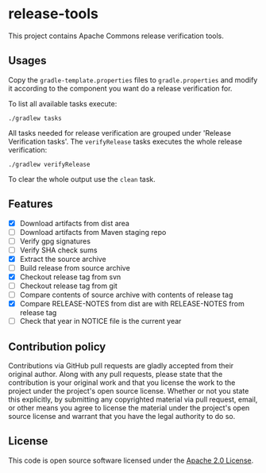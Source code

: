 # release-tools

This project contains Apache Commons release verification tools.

## Usages

Copy the `gradle-template.properties` files to `gradle.properties` and modify it according to the component you want do
a release verification for.

To list all available tasks execute:

```
./gradlew tasks
```

All tasks needed for release verification are grouped under 'Release Verification tasks'.
The `verifyRelease` tasks executes the whole release verification:

```
./gradlew verifyRelease
```

To clear the whole output use the `clean` task.

## Features

- [x] Download artifacts from dist area
- [ ] Download artifacts from Maven staging repo
- [ ] Verify gpg signatures
- [ ] Verify SHA check sums
- [x] Extract the source archive
- [ ] Build release from source archive
- [x] Checkout release tag from svn
- [ ] Checkout release tag from git
- [ ] Compare contents of source archive with contents of release tag
- [x] Compare RELEASE-NOTES from dist are with RELEASE-NOTES from release tag
- [ ] Check that year in NOTICE file is the current year

## Contribution policy

Contributions via GitHub pull requests are gladly accepted from their original author. Along with any pull requests, please state that the contribution is your original work and that you license the work to the project under the project's open source license. Whether or not you state this explicitly, by submitting any copyrighted material via pull request, email, or other means you agree to license the material under the project's open source license and warrant that you have the legal authority to do so.

## License

This code is open source software licensed under the [Apache 2.0 License](https://www.apache.org/licenses/LICENSE-2.0.html).
